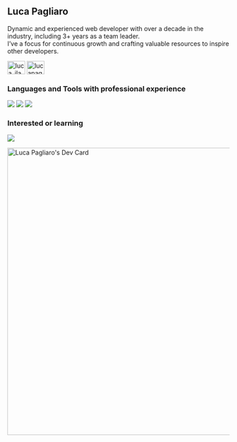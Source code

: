 ## Luca Pagliaro
Dynamic and experienced web developer with over a decade in the industry, including 3+ years as a team leader.<br/>
I’ve a focus for continuous growth and crafting valuable resources to inspire other developers.

<a href="https://twitter.com/LucaPagliaroDev" target="blank"><img align="center" src="https://raw.githubusercontent.com/rahuldkjain/github-profile-readme-generator/master/src/images/icons/Social/twitter.svg" alt="luca_ilasw" height="30" width="40" /></a>
<a href="https://linkedin.com/in/lucapagliaro" target="blank"><img align="center" src="https://raw.githubusercontent.com/rahuldkjain/github-profile-readme-generator/master/src/images/icons/Social/linked-in-alt.svg" alt="lucapagliaro" height="30" width="40" /></a>

### Languages and Tools with professional experience
<img src="https://skillicons.dev/icons?i=ts,js,html,css,sass,tailwind,bootstrap" />
<img src="https://skillicons.dev/icons?i=angular,vue,nuxtjs,react,redux,nextjs,remix" />
<img src="https://skillicons.dev/icons?i=nodejs,express,php,wordpress" />

### Interested or learning
<img src="https://skillicons.dev/icons?i=go,rust" />

<a href="https://app.daily.dev/ilasw"><img src="https://api.daily.dev/devcards/v2/hLynOrVkzpHeB0C27Njoj.png?type=wide&r=iau" width="652" alt="Luca Pagliaro's Dev Card"/></a>
